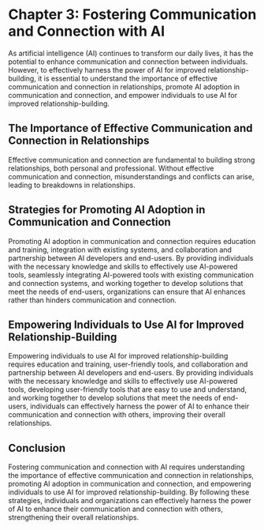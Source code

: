 Chapter 3: Fostering Communication and Connection with AI
=========================================================

As artificial intelligence (AI) continues to transform our daily lives, it has the potential to enhance communication and connection between individuals. However, to effectively harness the power of AI for improved relationship-building, it is essential to understand the importance of effective communication and connection in relationships, promote AI adoption in communication and connection, and empower individuals to use AI for improved relationship-building.

The Importance of Effective Communication and Connection in Relationships
-------------------------------------------------------------------------

Effective communication and connection are fundamental to building strong relationships, both personal and professional. Without effective communication and connection, misunderstandings and conflicts can arise, leading to breakdowns in relationships.

Strategies for Promoting AI Adoption in Communication and Connection
--------------------------------------------------------------------

Promoting AI adoption in communication and connection requires education and training, integration with existing systems, and collaboration and partnership between AI developers and end-users. By providing individuals with the necessary knowledge and skills to effectively use AI-powered tools, seamlessly integrating AI-powered tools with existing communication and connection systems, and working together to develop solutions that meet the needs of end-users, organizations can ensure that AI enhances rather than hinders communication and connection.

Empowering Individuals to Use AI for Improved Relationship-Building
-------------------------------------------------------------------

Empowering individuals to use AI for improved relationship-building requires education and training, user-friendly tools, and collaboration and partnership between AI developers and end-users. By providing individuals with the necessary knowledge and skills to effectively use AI-powered tools, developing user-friendly tools that are easy to use and understand, and working together to develop solutions that meet the needs of end-users, individuals can effectively harness the power of AI to enhance their communication and connection with others, improving their overall relationships.

Conclusion
----------

Fostering communication and connection with AI requires understanding the importance of effective communication and connection in relationships, promoting AI adoption in communication and connection, and empowering individuals to use AI for improved relationship-building. By following these strategies, individuals and organizations can effectively harness the power of AI to enhance their communication and connection with others, strengthening their overall relationships.
